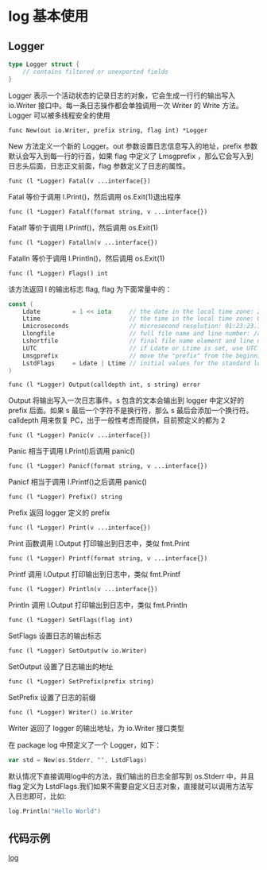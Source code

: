 # log 基本使用

## Logger

```go
type Logger struct {
	// contains filtered or unexported fields
}
```

Logger 表示一个活动状态的记录日志的对象，它会生成一行行的输出写入 io.Writer 接口中。每一条日志操作都会单独调用一次 Writer 的 Write 方法。 Logger 可以被多线程安全的使用

`func New(out io.Writer, prefix string, flag int) *Logger`

New 方法定义一个新的 Logger。out 参数设置日志信息写入的地址，prefix 参数默认会写入到每一行的行首，如果 flag 中定义了 Lmsgprefix ，那么它会写入到日志头后面，日志正文前面，flag 参数定义了日志的属性。

`func (l *Logger) Fatal(v ...interface{})`

Fatal 等价于调用 l.Print()，然后调用 os.Exit(1)退出程序

`func (l *Logger) Fatalf(format string, v ...interface{})`

Fatalf 等价于调用 l.Printf()，然后调用 os.Exit(1)

`func (l *Logger) Fatalln(v ...interface{})`

Fatalln 等价于调用 l.Println()，然后调用 os.Exit(1)

`func (l *Logger) Flags() int`

该方法返回 l 的输出标志 flag, flag 为下面常量中的：

```go
const (
	Ldate         = 1 << iota     // the date in the local time zone: 2009/01/23
	Ltime                         // the time in the local time zone: 01:23:23
	Lmicroseconds                 // microsecond resolution: 01:23:23.123123.  assumes Ltime.
	Llongfile                     // full file name and line number: /a/b/c/d.go:23
	Lshortfile                    // final file name element and line number: d.go:23. overrides Llongfile
	LUTC                          // if Ldate or Ltime is set, use UTC rather than the local time zone
	Lmsgprefix                    // move the "prefix" from the beginning of the line to before the message
	LstdFlags     = Ldate | Ltime // initial values for the standard logger
)
```

`func (l *Logger) Output(calldepth int, s string) error`

Output 将输出写入一次日志事件。s 包含的文本会输出到 logger 中定义好的 prefix 后面。如果 s 最后一个字符不是换行符，那么 s 最后会添加一个换行符。 calldepth 用来恢复 PC，出于一般性考虑而提供，目前预定义的都为 2

`func (l *Logger) Panic(v ...interface{})`

Panic 相当于调用 l.Print()后调用 panic()

`func (l *Logger) Panicf(format string, v ...interface{})`

Panicf 相当于调用 l.Printf()之后调用 panic()

`func (l *Logger) Prefix() string`

Prefix 返回 logger 定义的 prefix

`func (l *Logger) Print(v ...interface{})`

Print 函数调用 l.Output 打印输出到日志中，类似 fmt.Print

`func (l *Logger) Printf(format string, v ...interface{})`

Printf 调用 l.Output 打印输出到日志中，类似 fmt.Printf

`func (l *Logger) Println(v ...interface{})`

Println 调用 l.Output 打印输出到日志中，类似 fmt.Println

`func (l *Logger) SetFlags(flag int)`

SetFlags 设置日志的输出标志

`func (l *Logger) SetOutput(w io.Writer)`

SetOutput 设置了日志输出的地址

`func (l *Logger) SetPrefix(prefix string)`

SetPrefix 设置了日志的前缀

`func (l *Logger) Writer() io.Writer`

Writer 返回了 logger 的输出地址，为 io.Writer 接口类型

在 package log 中预定义了一个 Logger，如下：

```go
var std = New(os.Stderr, "", LstdFlags)
```

默认情况下直接调用log中的方法，我们输出的日志全部写到 os.Stderr 中，并且 flag 定义为 LstdFlags.我们如果不需要自定义日志对象，直接就可以调用方法写入日志即可，比如:

```go
log.Println("Hello World")
```

## 代码示例
[log](log.go)